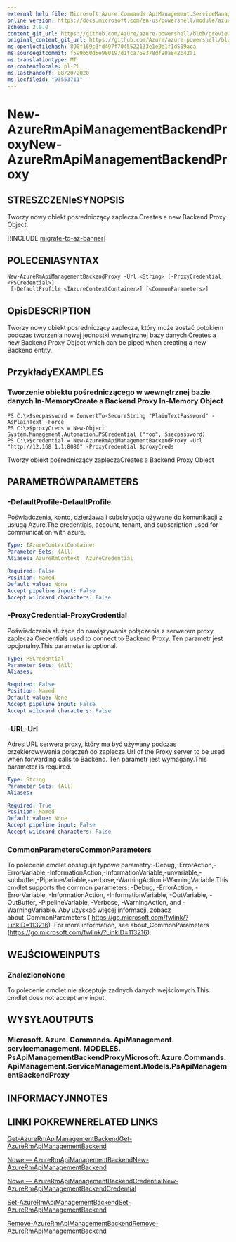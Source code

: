 ```yaml
---
external help file: Microsoft.Azure.Commands.ApiManagement.ServiceManagement.dll-Help.xml
online version: https://docs.microsoft.com/en-us/powershell/module/azurerm.apimanagement/new-azurermapimanagementbackendproxy
schema: 2.0.0
content_git_url: https://github.com/Azure/azure-powershell/blob/preview/src/ResourceManager/ApiManagement/Commands.ApiManagement/help/New-AzureRmApiManagementBackendProxy.md
original_content_git_url: https://github.com/Azure/azure-powershell/blob/preview/src/ResourceManager/ApiManagement/Commands.ApiManagement/help/New-AzureRmApiManagementBackendProxy.md
ms.openlocfilehash: 890f169c3fd497f7045522133e1e9e1f1d509aca
ms.sourcegitcommit: f599b50d5e980197d1fca769378df90a842b42a1
ms.translationtype: MT
ms.contentlocale: pl-PL
ms.lasthandoff: 08/20/2020
ms.locfileid: "93553711"
---
```

# <span data-ttu-id="dee9e-101">New-AzureRmApiManagementBackendProxy</span><span class="sxs-lookup"><span data-stu-id="dee9e-101">New-AzureRmApiManagementBackendProxy</span></span>

## <span data-ttu-id="dee9e-102">STRESZCZENIe</span><span class="sxs-lookup"><span data-stu-id="dee9e-102">SYNOPSIS</span></span>
<span data-ttu-id="dee9e-103">Tworzy nowy obiekt pośredniczący zaplecza.</span><span class="sxs-lookup"><span data-stu-id="dee9e-103">Creates a new Backend Proxy Object.</span></span>

[!INCLUDE [migrate-to-az-banner](../../includes/migrate-to-az-banner.md)]

## <span data-ttu-id="dee9e-104">POLECENIA</span><span class="sxs-lookup"><span data-stu-id="dee9e-104">SYNTAX</span></span>

```
New-AzureRmApiManagementBackendProxy -Url <String> [-ProxyCredential <PSCredential>]
 [-DefaultProfile <IAzureContextContainer>] [<CommonParameters>]
```

## <span data-ttu-id="dee9e-105">Opis</span><span class="sxs-lookup"><span data-stu-id="dee9e-105">DESCRIPTION</span></span>
<span data-ttu-id="dee9e-106">Tworzy nowy obiekt pośredniczący zaplecza, który może zostać potokiem podczas tworzenia nowej jednostki wewnętrznej bazy danych.</span><span class="sxs-lookup"><span data-stu-id="dee9e-106">Creates a new Backend Proxy Object which can be piped when creating a new Backend entity.</span></span>

## <span data-ttu-id="dee9e-107">Przykłady</span><span class="sxs-lookup"><span data-stu-id="dee9e-107">EXAMPLES</span></span>

### <span data-ttu-id="dee9e-108">Tworzenie obiektu pośredniczącego w wewnętrznej bazie danych In-Memory</span><span class="sxs-lookup"><span data-stu-id="dee9e-108">Create a Backend Proxy In-Memory Object</span></span>
```
PS C:\>$secpassword = ConvertTo-SecureString "PlainTextPassword" -AsPlainText -Force
PS C:\>$proxyCreds = New-Object System.Management.Automation.PSCredential ("foo", $secpassword)
PS C:\>$credential = New-AzureRmApiManagementBackendProxy -Url "http://12.168.1.1:8080" -ProxyCredential $proxyCreds
```

<span data-ttu-id="dee9e-109">Tworzy obiekt pośredniczący zaplecza</span><span class="sxs-lookup"><span data-stu-id="dee9e-109">Creates a Backend Proxy Object</span></span>

## <span data-ttu-id="dee9e-110">PARAMETRÓW</span><span class="sxs-lookup"><span data-stu-id="dee9e-110">PARAMETERS</span></span>

### <span data-ttu-id="dee9e-111">-DefaultProfile</span><span class="sxs-lookup"><span data-stu-id="dee9e-111">-DefaultProfile</span></span>
<span data-ttu-id="dee9e-112">Poświadczenia, konto, dzierżawa i subskrypcja używane do komunikacji z usługą Azure.</span><span class="sxs-lookup"><span data-stu-id="dee9e-112">The credentials, account, tenant, and subscription used for communication with azure.</span></span>
 
```yaml
Type: IAzureContextContainer
Parameter Sets: (All)
Aliases: AzureRmContext, AzureCredential

Required: False
Position: Named
Default value: None
Accept pipeline input: False
Accept wildcard characters: False
```

### <span data-ttu-id="dee9e-113">-ProxyCredential</span><span class="sxs-lookup"><span data-stu-id="dee9e-113">-ProxyCredential</span></span>
<span data-ttu-id="dee9e-114">Poświadczenia służące do nawiązywania połączenia z serwerem proxy zaplecza.</span><span class="sxs-lookup"><span data-stu-id="dee9e-114">Credentials used to connect to Backend Proxy.</span></span> <span data-ttu-id="dee9e-115">Ten parametr jest opcjonalny.</span><span class="sxs-lookup"><span data-stu-id="dee9e-115">This parameter is optional.</span></span>

```yaml
Type: PSCredential
Parameter Sets: (All)
Aliases: 

Required: False
Position: Named
Default value: None
Accept pipeline input: False
Accept wildcard characters: False
```

### <span data-ttu-id="dee9e-116">-URL</span><span class="sxs-lookup"><span data-stu-id="dee9e-116">-Url</span></span>
<span data-ttu-id="dee9e-117">Adres URL serwera proxy, który ma być używany podczas przekierowywania połączeń do zaplecza.</span><span class="sxs-lookup"><span data-stu-id="dee9e-117">Url of the Proxy server to be used when forwarding calls to Backend.</span></span>
<span data-ttu-id="dee9e-118">Ten parametr jest wymagany.</span><span class="sxs-lookup"><span data-stu-id="dee9e-118">This parameter is required.</span></span>

```yaml
Type: String
Parameter Sets: (All)
Aliases: 

Required: True
Position: Named
Default value: None
Accept pipeline input: False
Accept wildcard characters: False
```

### <span data-ttu-id="dee9e-119">CommonParameters</span><span class="sxs-lookup"><span data-stu-id="dee9e-119">CommonParameters</span></span>
<span data-ttu-id="dee9e-120">To polecenie cmdlet obsługuje typowe parametry:-Debug,-ErrorAction,-ErrorVariable,-InformationAction,-InformationVariable,-unvariable,-subbuffer,-PipelineVariable,-verbose,-WarningAction i-WarningVariable.</span><span class="sxs-lookup"><span data-stu-id="dee9e-120">This cmdlet supports the common parameters: -Debug, -ErrorAction, -ErrorVariable, -InformationAction, -InformationVariable, -OutVariable, -OutBuffer, -PipelineVariable, -Verbose, -WarningAction, and -WarningVariable.</span></span> <span data-ttu-id="dee9e-121">Aby uzyskać więcej informacji, zobacz about_CommonParameters ( https://go.microsoft.com/fwlink/?LinkID=113216) .</span><span class="sxs-lookup"><span data-stu-id="dee9e-121">For more information, see about_CommonParameters (https://go.microsoft.com/fwlink/?LinkID=113216).</span></span>

## <span data-ttu-id="dee9e-122">WEJŚCIOWE</span><span class="sxs-lookup"><span data-stu-id="dee9e-122">INPUTS</span></span>

### <span data-ttu-id="dee9e-123">Znaleziono</span><span class="sxs-lookup"><span data-stu-id="dee9e-123">None</span></span>
<span data-ttu-id="dee9e-124">To polecenie cmdlet nie akceptuje żadnych danych wejściowych.</span><span class="sxs-lookup"><span data-stu-id="dee9e-124">This cmdlet does not accept any input.</span></span>

## <span data-ttu-id="dee9e-125">WYSYŁA</span><span class="sxs-lookup"><span data-stu-id="dee9e-125">OUTPUTS</span></span>

### <span data-ttu-id="dee9e-126">Microsoft. Azure. Commands. ApiManagement. servicemanagement. MODELES. PsApiManagementBackendProxy</span><span class="sxs-lookup"><span data-stu-id="dee9e-126">Microsoft.Azure.Commands.ApiManagement.ServiceManagement.Models.PsApiManagementBackendProxy</span></span>

## <span data-ttu-id="dee9e-127">INFORMACYJN</span><span class="sxs-lookup"><span data-stu-id="dee9e-127">NOTES</span></span>

## <span data-ttu-id="dee9e-128">LINKI POKREWNE</span><span class="sxs-lookup"><span data-stu-id="dee9e-128">RELATED LINKS</span></span>

[<span data-ttu-id="dee9e-129">Get-AzureRmApiManagementBackend</span><span class="sxs-lookup"><span data-stu-id="dee9e-129">Get-AzureRmApiManagementBackend</span></span>](./Get-AzureRmApiManagementBackend)

[<span data-ttu-id="dee9e-130">Nowe — AzureRmApiManagementBackend</span><span class="sxs-lookup"><span data-stu-id="dee9e-130">New-AzureRmApiManagementBackend</span></span>](./New-AzureRmApiManagementBackend.md)

[<span data-ttu-id="dee9e-131">Nowe — AzureRmApiManagementBackendCredential</span><span class="sxs-lookup"><span data-stu-id="dee9e-131">New-AzureRmApiManagementBackendCredential</span></span>](./New-AzureRmApiManagementBackendCredential.md)

[<span data-ttu-id="dee9e-132">Set-AzureRmApiManagementBackend</span><span class="sxs-lookup"><span data-stu-id="dee9e-132">Set-AzureRmApiManagementBackend</span></span>](./Set-AzureRmApiManagementBackend.md)

[<span data-ttu-id="dee9e-133">Remove-AzureRmApiManagementBackend</span><span class="sxs-lookup"><span data-stu-id="dee9e-133">Remove-AzureRmApiManagementBackend</span></span>](./Remove-AzureRmApiManagementBackend.md)
